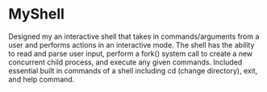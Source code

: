 # MyShell

Designed my an interactive shell that takes in commands/arguments from a user and performs actions in an interactive mode.
The shell has the ability to read and parse user input, perform a fork() system call to create a new concurrent child process, and execute any given commands.
Included essential built in commands of a shell including cd (change directory), exit, and help command.
